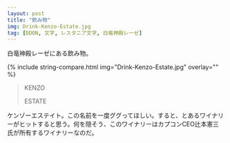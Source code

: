 ```yaml
---
layout: post
title: "飲み物"
img: Drink-Kenzo-Estate.jpg
tag: [DDON, 文字, レスタニア文字, 白竜神殿レーゼ]
---
```


白竜神殿レーゼにある飲み物。

{% include string-compare.html img="Drink-Kenzo-Estate.jpg" overlay="" %}

> KENZO
>
> ESTATE

ケンゾーエステイト。この名前を一度ググってほしい。すると、とあるワイナリーがヒットすると思う。何を隠そう、このワイナリーはカプコンCEO辻本憲三氏が所有するワイナリーなのだ。


